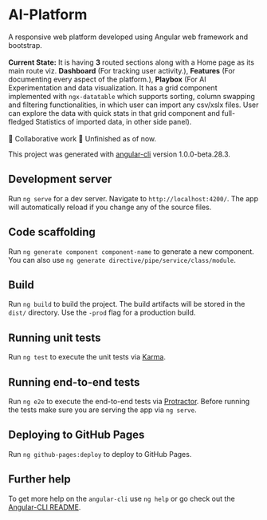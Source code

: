 # AI-Platform 
A responsive web platform developed using Angular web framework and bootstrap. <br><br> <b>Current State:</b> It is having <b>3</b> routed sections along with a Home page as its main route viz. <b>Dashboard</b> (For tracking user activity.), <b>Features</b> (For documenting every aspect of the platform.), <b>Playbox</b> (For AI Experimentation and data visualization. It has a grid component implemented with `ngx-datatable` which supports sorting, column swapping and filtering functionalities, in which user can import any csv/xslx files. User can explore the data with quick stats in that grid component and full-fledged Statistics of imported data, in other side panel).
<br><br>🤝 Collaborative work	🚧 Unfinished as of now.

This project was generated with [angular-cli](https://github.com/angular/angular-cli) version 1.0.0-beta.28.3.

## Development server
Run `ng serve` for a dev server. Navigate to `http://localhost:4200/`. The app will automatically reload if you change any of the source files.

## Code scaffolding

Run `ng generate component component-name` to generate a new component. You can also use `ng generate directive/pipe/service/class/module`.

## Build

Run `ng build` to build the project. The build artifacts will be stored in the `dist/` directory. Use the `-prod` flag for a production build.

## Running unit tests

Run `ng test` to execute the unit tests via [Karma](https://karma-runner.github.io).

## Running end-to-end tests

Run `ng e2e` to execute the end-to-end tests via [Protractor](http://www.protractortest.org/).
Before running the tests make sure you are serving the app via `ng serve`.

## Deploying to GitHub Pages

Run `ng github-pages:deploy` to deploy to GitHub Pages.

## Further help

To get more help on the `angular-cli` use `ng help` or go check out the [Angular-CLI README](https://github.com/angular/angular-cli/blob/master/README.md).
